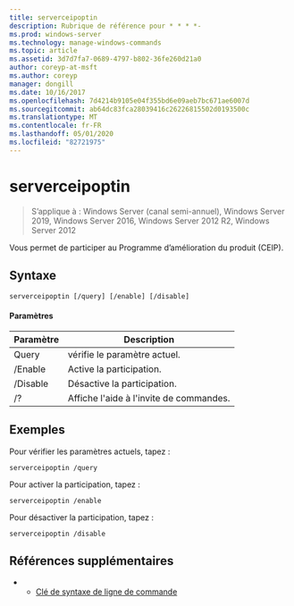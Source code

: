 ```yaml
---
title: serverceipoptin
description: Rubrique de référence pour * * * *-
ms.prod: windows-server
ms.technology: manage-windows-commands
ms.topic: article
ms.assetid: 3d7d7fa7-0689-4797-b802-36fe260d21a0
author: coreyp-at-msft
ms.author: coreyp
manager: dongill
ms.date: 10/16/2017
ms.openlocfilehash: 7d4214b9105e04f355bd6e09aeb7bc671ae6007d
ms.sourcegitcommit: ab64dc83fca28039416c26226815502d0193500c
ms.translationtype: MT
ms.contentlocale: fr-FR
ms.lasthandoff: 05/01/2020
ms.locfileid: "82721975"
---
```

# <a name="serverceipoptin"></a>serverceipoptin

> S’applique à : Windows Server (canal semi-annuel), Windows Server 2019, Windows Server 2016, Windows Server 2012 R2, Windows Server 2012

Vous permet de participer au Programme d’amélioration du produit (CEIP).
## <a name="syntax"></a>Syntaxe
```
serverceipoptin [/query] [/enable] [/disable]
```
#### <a name="parameters"></a>Paramètres
|Paramètre|Description|
|-------|--------|
|Query|vérifie le paramètre actuel.|
|/Enable|Active la participation.|
|/Disable|Désactive la participation.|
|/?|Affiche l'aide à l'invite de commandes.|
## <a name="examples"></a>Exemples
Pour vérifier les paramètres actuels, tapez :
```
serverceipoptin /query
```
Pour activer la participation, tapez :
```
serverceipoptin /enable
```
Pour désactiver la participation, tapez :
```
serverceipoptin /disable
```
## <a name="additional-references"></a>Références supplémentaires
-   - [Clé de syntaxe de ligne de commande](command-line-syntax-key.md)

